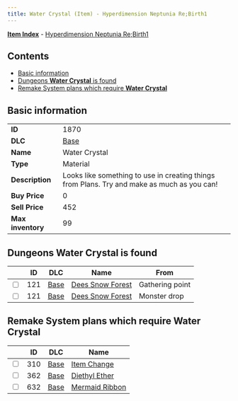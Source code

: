 ```yaml
---
title: Water Crystal (Item) - Hyperdimension Neptunia Re;Birth1
---
```


[**Item Index**](/neptunia/rb1/item/index.html) - [Hyperdimension Neptunia Re;Birth1](/neptunia/rb1)

## Contents

- [Basic information](#basic-information)
- [Dungeons **Water Crystal** is found](#dungeons-water-crystal-is-found)
- [Remake System plans which require **Water Crystal**](#remake-system-plans-which-require-water-crystal)
## Basic information

|   |   |
| -- | -- |
| **ID** | 1870 |
| **DLC** | [Base](/neptunia/rb1/dlc/1-base.html) |
| **Name** | Water Crystal |
| **Type** | Material |
| **Description** | Looks like something to use in creating things from Plans. Try and make as much as you can! |
| **Buy Price** | 0 |
| **Sell Price** | 452 |
| **Max inventory** | 99 |


## Dungeons **Water Crystal** is found

|    | ID | DLC | Name | From |
| -- | -- | --- | ---- | ---- |
| <input type="checkbox" id="rb1-dungeon-1-121" class="trackbox" /> | 121 | [Base](/neptunia/rb1/dlc/1-base.html) | [Dees Snow Forest](/neptunia/rb1/dungeon/1-121-dees-snow-forest.html) | Gathering point |
| <input type="checkbox" id="rb1-dungeon-1-121" class="trackbox" /> | 121 | [Base](/neptunia/rb1/dlc/1-base.html) | [Dees Snow Forest](/neptunia/rb1/dungeon/1-121-dees-snow-forest.html) | Monster drop |


## Remake System plans which require **Water Crystal**

|    | ID | DLC | Name |
| -- | -- | --- | ---- |
| <input type="checkbox" id="rb1-quest-1-310" class="trackbox" /> | 310 | [Base](/neptunia/rb1/dlc/1-base.html) | [Item Change](/neptunia/rb1/quest/1-310-item-change.html) |
| <input type="checkbox" id="rb1-quest-1-362" class="trackbox" /> | 362 | [Base](/neptunia/rb1/dlc/1-base.html) | [Diethyl Ether](/neptunia/rb1/quest/1-362-diethyl-ether.html) |
| <input type="checkbox" id="rb1-quest-1-632" class="trackbox" /> | 632 | [Base](/neptunia/rb1/dlc/1-base.html) | [Mermaid Ribbon](/neptunia/rb1/quest/1-632-mermaid-ribbon.html) |
